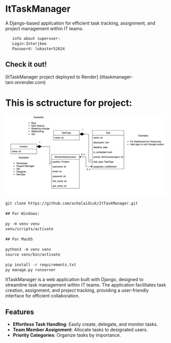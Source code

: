 # ItTaskManager
A Django-based application for efficient task tracking, assignment, and project management within IT teams.
```shell
   info about superuser:
   Login:Interjkee
   Password: lokaster52624
```
## Check it out!

[ItTaskManager project deployed to Render] (ittaskmanager-tanr.onrender.com)

# This is sctructure for project:

![img.png](static/img.png)

```shell
git clone https://github.com/achalaidiuk/ItTaskManager.git

## For Windows:

py -m venv venv
venv/scripts/activate

## For MacOS

python3 -m venv venv
source venv/bin/activate 

pip install -r requirements.txt
py manage.py runserver
```

ItTaskManager is a web application built with Django, designed to streamline task management within IT teams. The application facilitates task creation, assignment, and project tracking, providing a user-friendly interface for efficient collaboration.

## Features

- **Effortless Task Handling**: Easily create, delegate, and monitor tasks.
- **Team Member Assignment**: Allocate tasks to designated users.
- **Priority Categories**: Organize tasks by importance.
